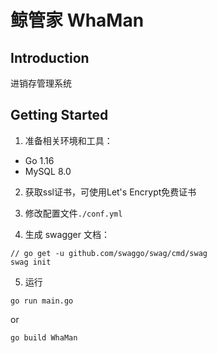 # 鲸管家 WhaMan

## Introduction

进销存管理系统

## Getting Started

1. 准备相关环境和工具：

- Go 1.16
- MySQL 8.0

2. 获取ssl证书，可使用Let's Encrypt免费证书

3. 修改配置文件`./conf.yml`

4. 生成 swagger 文档：

```
// go get -u github.com/swaggo/swag/cmd/swag
swag init
```

5. 运行

```
go run main.go
```

or

```
go build WhaMan
```
